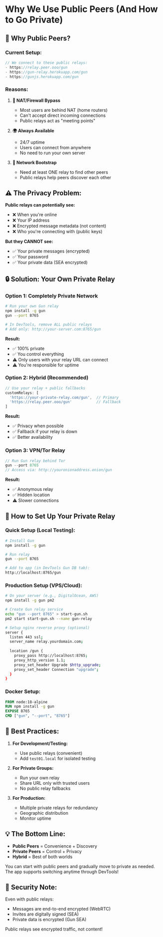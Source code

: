 # Why We Use Public Peers (And How to Go Private)

## 🤔 Why Public Peers?

### **Current Setup:**
```javascript
// We connect to these public relays:
- https://relay.peer.ooo/gun
- https://gun-relay.herokuapp.com/gun
- https://gunjs.herokuapp.com/gun
```

### **Reasons:**

1. **📡 NAT/Firewall Bypass**
   - Most users are behind NAT (home routers)
   - Can't accept direct incoming connections
   - Public relays act as "meeting points"

2. **🌍 Always Available**
   - 24/7 uptime
   - Users can connect from anywhere
   - No need to run your own server

3. **🤝 Network Bootstrap**
   - Need at least ONE relay to find other peers
   - Public relays help peers discover each other

## ⚠️ **The Privacy Problem:**

**Public relays can potentially see:**
- ❌ When you're online
- ❌ Your IP address
- ❌ Encrypted message metadata (not content)
- ❌ Who you're connecting with (public keys)

**But they CANNOT see:**
- ✅ Your private messages (encrypted)
- ✅ Your password
- ✅ Your private data (SEA encrypted)

## 🔒 **Solution: Your Own Private Relay**

### **Option 1: Completely Private Network**
```bash
# Run your own Gun relay
npm install -g gun
gun --port 8765

# In DevTools, remove ALL public relays
# Add only: http://your-server.com:8765/gun
```

**Result:** 
- ✅ 100% private
- ✅ You control everything
- ⚠️ Only users with your relay URL can connect
- ⚠️ You're responsible for uptime

### **Option 2: Hybrid (Recommended)**
```javascript
// Use your relay + public fallbacks
customRelays: [
  'https://your-private-relay.com/gun',  // Primary
  'https://relay.peer.ooo/gun'           // Fallback
]
```

**Result:**
- ✅ Privacy when possible
- ✅ Fallback if your relay is down
- ✅ Better availability

### **Option 3: VPN/Tor Relay**
```javascript
// Run Gun relay behind Tor
gun --port 8765
// Access via: http://youronionaddress.onion/gun
```

**Result:**
- ✅ Anonymous relay
- ✅ Hidden location
- ⚠️ Slower connections

## 🚀 **How to Set Up Your Private Relay**

### **Quick Setup (Local Testing):**
```bash
# Install Gun
npm install -g gun

# Run relay
gun --port 8765

# Add to app (in DevTools Gun DB tab):
http://localhost:8765/gun
```

### **Production Setup (VPS/Cloud):**
```bash
# On your server (e.g., DigitalOcean, AWS)
npm install -g gun pm2

# Create Gun relay service
echo "gun --port 8765" > start-gun.sh
pm2 start start-gun.sh --name gun-relay

# Setup nginx reverse proxy (optional)
server {
  listen 443 ssl;
  server_name relay.yourdomain.com;
  
  location /gun {
    proxy_pass http://localhost:8765;
    proxy_http_version 1.1;
    proxy_set_header Upgrade $http_upgrade;
    proxy_set_header Connection "upgrade";
  }
}
```

### **Docker Setup:**
```dockerfile
FROM node:18-alpine
RUN npm install -g gun
EXPOSE 8765
CMD ["gun", "--port", "8765"]
```

## 🎯 **Best Practices:**

1. **For Development/Testing:**
   - Use public relays (convenient)
   - Add `test01.local` for isolated testing

2. **For Private Groups:**
   - Run your own relay
   - Share URL only with trusted users
   - No public relay fallbacks

3. **For Production:**
   - Multiple private relays for redundancy
   - Geographic distribution
   - Monitor uptime

## 💡 **The Bottom Line:**

- **Public Peers** = Convenience + Discovery
- **Private Peers** = Control + Privacy
- **Hybrid** = Best of both worlds

You can start with public peers and gradually move to private as needed. The app supports switching anytime through DevTools!

## 🔐 **Security Note:**

Even with public relays:
- Messages are end-to-end encrypted (WebRTC)
- Invites are digitally signed (SEA)
- Private data is encrypted (Gun SEA)

Public relays see encrypted traffic, not content!